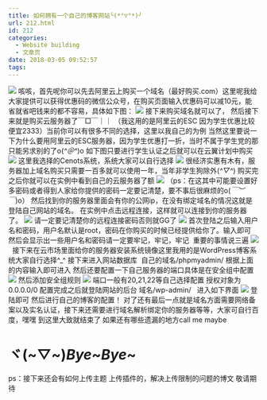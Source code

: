 ```yaml
---
title: 如何拥有一个自己的博客网站╰(*°▽°*)╯
url: 212.html
id: 212
categories:
  - Website building
  - 文章页
date: 2018-03-05 09:52:57
tags:
---
```


![](http://47.100.4.8/wp-content/uploads/2018/03/371122f3d7ca7bcb55c99a56b7096b63f624a83c-300x300.jpg) 咳咳，首先呢你可以先去阿里云上购买一个域名（最好购买.com）这里呢我给大家提供可以获得优惠码的微信公众号，在购买页面输入优惠码可以减10元，能省就省吧钱来的都不容易，具体如下图： ![](http://47.100.4.8/wp-content/uploads/2018/03/46794863E284BFFF2708F618B034C1F1-176x300.jpg) 接下来购买域名就可以了， 然后接下来就是购买云服务器了￣□￣｜｜ （我这用的是阿里云的ESC 因为学生优惠比较便宜2333）当前你可以有很多不同的选择，这里以我自己的为例 当然这里要说一下为什么要用阿里云的ESC服务器，因为学生优惠打一折，当时不属于学生党的那只能另求别的了o(*^＠^*)o 如下图只要进行学生认证之后就可以在云翼计划中购买 ![](http://47.100.4.8/wp-content/uploads/2018/03/QQ图片20180305092231-300x72.png) 这里我选择的Cenots系统，系统大家可以自行选择 ![](http://47.100.4.8/wp-content/uploads/2018/03/QQ图片20180305092414-300x87.png) 很经济实惠有木有，服务器加上域名购买只需要一百多就可以使用一年，当年非学生狗除外(*^▽^*) 购买完之后你就可以在实例中看到自己的云服务器了额 ![](http://47.100.4.8/wp-content/uploads/2018/03/QQ图片20180305092636.png) （ps：在这其中可能要设置好多密码或者得到人家给你提供的密码一定要记清楚，要不事后很麻烦的o(*￣︶￣*)o） 然后找到你的服务器里面会有你的公网ip，在没有绑定域名的情况这就是登陆自己网站的域名。 在实例中点击远程连接，这样就可以连接到你的服务器了。 ![](http://47.100.4.8/wp-content/uploads/2018/03/QQ图片20180305093029-300x39.png) 请一定要记清楚你的远程连接密码否则就GG了 ![](http://47.100.4.8/wp-content/uploads/2018/03/042bb90a304e251f4145b981ae86c9177f3e533c-300x300.jpg) 首次登陆之后输入用户名和密码，用户名默认是root，密码在你购买的时候已经提供给你了。输入即可 然后会显示出一些用户名和密码请一定要牢记，牢记，牢记  重要的事情说三遍 ![](http://47.100.4.8/wp-content/uploads/2018/03/CC9C57316E91E0ABAC4FA7D6695FDC99-242x300.jpg)   接下来在云市场里面给你的服务器安装系统镜像这里我用的是WordPress博客系统大家自行选择^_^ 接下来进入网站数据库  自己的域名/phpmyadmin/ 根据上面的内容输入即可进入 然后还要配置一下自己服务器的端口具体是在安全组中配置 ![](http://47.100.4.8/wp-content/uploads/2018/03/QQ图片20180305094509.png) 然后添加安全组规则 ![](http://47.100.4.8/wp-content/uploads/2018/03/QQ图片20180305094551-280x300.png) 端口一般有20,21,22等自己选择配置 授权对象为0.0.0.0/0 配置完成之后就登陆网站的后台 域名/wp-admin/   进入如下界面 ![](http://47.100.4.8/wp-content/uploads/2018/03/QQ图片20180305094747-300x291.png) 登陆即可 然后进行自己的博客的配置！ 对了还有最后一点就是域名方面需要网络备案以及实名认证，接下来还需要进行域名解析绑定你的服务器等等，大家可自行百度，嘿嘿 到这里大致就结束了 如果还有哪些遗漏的地方call me maybe

ヾ(~▽~)_Bye_~_Bye_~
==================

ps：接下来还会有如何上传主题 上传插件的，解决上传限制的问题的博文 敬请期待